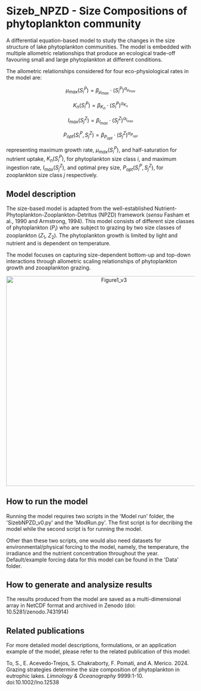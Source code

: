 # Sizeb_NPZD - Size Compositions of phytoplankton community
A differential equation-based model to study the changes in the size structure of lake phytoplankton communities. The model is embedded with multiple allometric relationships that produce an ecological trade-off favouring small and large phytoplankton at different conditions.

The allometric relationships considered for four eco-physiological rates in the model are:

$$\mu_{max}(S_i^P) = \beta_{\mu_{max}}\cdot (S_i^P)^{\alpha_{\mu_{max}}}$$

$$K_n(S_i^P) = \beta_{K_n}\cdot (S_i^P)^{\alpha_{K_n}}$$

$$I_{max}(S_j^Z) = \beta_{I_{max}}\cdot (S_j^Z)^{\alpha_{I_{max}}}$$

$$P_{opt}(S_i^P, S_j^Z) = \beta_{P_{opt}}\cdot (S_j^Z)^{\alpha_{P_{opt}}}$$

representing maximum growth rate, $\mu_{max}(S_i^P)$, and half-saturation for nutrient uptake, $K_n(S_i^P)$, for phytoplankton size class $i$, and maximum ingestion rate, $I_{max}(S_j^Z)$, and optimal prey size, $P_{opt}(S_i^P, S_j^Z)$, for zooplankton size class $j$ respectively.

## Model description
The size-based model is adapted from the well-established Nutrient-Phytoplankton-Zooplankton-Detritus (NPZD) framework (_sensu_ Fasham et al., 1990 and Armstrong, 1994). This model consists of different size classes of phytoplankton ($P_i$) who are subject to grazing by two size classes of zooplankton ($Z_1$, $Z_2$). The phytoplankton growth is limited by light and nutrient and is dependent on temperature. 

The model focuses on capturing size-dependent bottom-up and top-down interactions through allometric scaling relationships of phytoplankton growth and zooaplankton grazing.

<p align="center">
  <img width="560" alt="Figure1_v3" src="https://github.com/Debbcwing/Sizeb_NPZD/assets/51200142/a853f676-68e2-45b4-99e0-8c42f0c4c1a6">

## How to run the model
Running the model requires two scripts in the 'Model run' folder, the 'SizebNPZD_v0.py' and the 'ModRun.py'. The first script is for decribing the model while the second script is for running the model.

Other than these two scripts, one would also need datasets for environmental/physical forcing to the model, namely, the temperature, the irradiance and the nutrient concentration throughout the year. Default/example forcing data for this model can be found in the 'Data' folder.



## How to generate and analysize results
The results produced from the model are saved as a multi-dimensional array in NetCDF format and archived in Zenodo (doi: 10.5281/zenodo.7431914)


## Related publications
For more detailed model descriptions, formulations, or an application example of the model, please refer to the related publication of this model:

To, S., E. Acevedo‐Trejos, S. Chakraborty, F. Pomati, and A. Merico. 2024. Grazing strategies determine the size composition of phytoplankton in eutrophic lakes. _Limnology & Oceanography_ 9999:1-10. doi:10.1002/lno.12538

